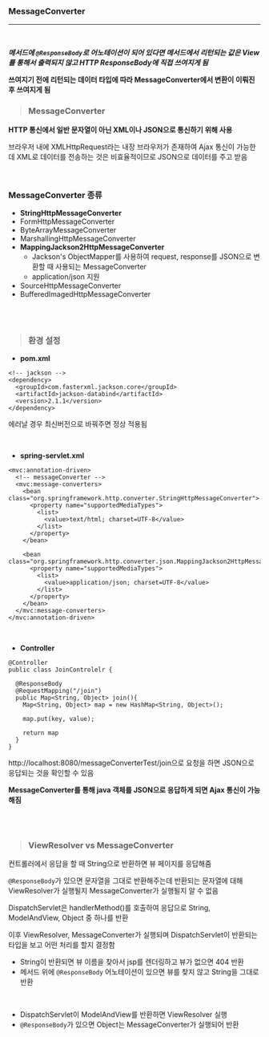 ### MessageConverter
---

<br>

___메서드에 `@ResponseBody`로 어노테이션이 되어 있다면 메서드에서 리턴되는 값은 View를 통해서 출력되지 않고 HTTP ResponseBody에 직접 쓰여지게 됨___

__쓰여지기 전에 리턴되는 데이터 타입에 따라 MessageConverter에서 변환이 이뤄진 후 쓰여지게 됨__

>### MessageConverter

__HTTP 통신에서 일반 문자열이 아닌 XML이나 JSON으로 통신하기 위해 사용__


브라우저 내에 XMLHttpRequest라는 내장 브라우저가 존재하여 Ajax 통신이 가능한데 XML로 데이터를 전송하는 것은 비효율적이므로 JSON으로 데이터를 주고 받음

<br>

### MessageConverter 종류

- __StringHttpMessageConverter__
- FormHttpMessageConverter
- ByteArrayMessageConverter
- MarshallingHttpMessageConverter
- __MappingJackson2HttpMessageConverter__
  - Jackson's ObjectMapper를 사용하여 request, response를 JSON으로 변환할 때 사용되는 MessageConverter
  - application/json 지원
- SourceHttpMessageConverter
- BufferedImagedHttpMessageConverter

<br><br>

>### 환경 설정

- __pom.xml__

~~~
<!-- jackson -->
<dependency>
  <groupId>com.fasterxml.jackson.core</groupId>
  <artifactId>jackson-databind</artifactId>
  <version>2.1.1</version>
</dependency>
~~~

에러날 경우 최신버전으로 바꿔주면 정상 적용됨

<br>

- __spring-servlet.xml__

~~~
<mvc:annotation-driven>
  <!-- messageConverter -->
  <mvc:message-converters>
    <bean class="org.springframework.http.converter.StringHttpMessageConverter">
      <property name="supportedMediaTypes">
        <list>
          <value>text/html; charset=UTF-8</value>
        </list>
      </property>
    </bean>

    <bean class="org.springframework.http.converter.json.MappingJackson2HttpMessageConverter">
      <property name="supportedMediaTypes">
        <list>
          <value>application/json; charset=UTF-8</value>
        </list>
      </property>
    </bean>
  </mvc:message-converters>
</mvc:annotation-driven>
~~~

<br>

- __Controller__

~~~
@Controller
public class JoinControlelr {

  @ResponseBody
  @RequestMapping("/join")
  public Map<String, Object> join(){
    Map<String, Object> map = new HashMap<String, Object>();

    map.put(key, value);

    return map
  }
}
~~~

http://localhost:8080/messageConverterTest/join으로 요청을 하면 JSON으로 응답되는 것을 확인할 수 있음

__MessageConverter를 통해 java 객체를 JSON으로 응답하게 되면 Ajax 통신이 가능해짐__

<br><br>

>### ViewResolver vs MessageConverter

컨트롤러에서 응답을 할 때 String으로 반환하면 뷰 페이지를 응답해줌

`@ResponseBody`가 있으면 문자열을 그대로 반환해주는데 반환되는 문자열에 대해 ViewResolver가 실행될지 MessageConverter가 실행될지 알 수 없음

DispatchServlet은 handlerMethod()를 호출하여 응답으로 String, ModelAndView, Object 중 하나를 반환

이후 ViewResolver, MessageConverter가 실행되며 DispatchServlet이 반환되는 타입을 보고 어떤 처리를 할지 결정함

- String이 반환되면 뷰 이름을 찾아서 jsp를 렌더링하고 뷰가 없으면 404 반환
- 메서드 위에 `@ResponseBody` 어노테이션이 있으면 뷰를 찾지 않고 String을 그대로 반환

<br>

- DispatchServlet이 ModelAndView를 반환하면 ViewResolver 실행
- `@ResponseBody`가 있으면 Object는 MessageConverter가 실행되어 반환
